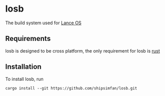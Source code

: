 # losb
The build system used for [Lance OS](https://github.com/shipsimfan/los-rs.git)

## Requirements
losb is designed to be cross platform, the only requirement for losb is [rust](https://rust-lang.org)

## Installation
To install losb, run
```
cargo install --git https://github.com/shipsimfan/losb.git
```
